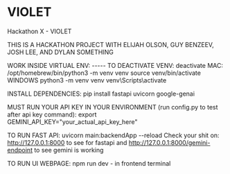 # VIOLET
Hackathon X - VIOLET

THIS IS A HACKATHON PROJECT WITH ELIJAH OLSON, GUY BENZEEV, JOSH LEE, AND DYLAN SOMETHING

WORK INSIDE VIRTUAL ENV: ----- TO DEACTIVATE VENV: deactivate
MAC:
/opt/homebrew/bin/python3 -m venv venv
source venv/bin/activate
WINDOWS
python3 -m venv venv
venv\Scripts\activate

INSTALL DEPENDENCIES:
pip install fastapi uvicorn google-genai

MUST RUN YOUR API KEY IN YOUR ENVIRONMENT (run config.py to test after api key command):
export GEMINI_API_KEY="your_actual_api_key_here" 


TO RUN FAST API:
uvicorn main:backendApp --reload
Check your shit on: http://127.0.0.1:8000 to see for fastapi and http://127.0.0.1:8000/gemini-endpoint to see gemini is working


TO RUN UI WEBPAGE:
npm run dev - in frontend terminal